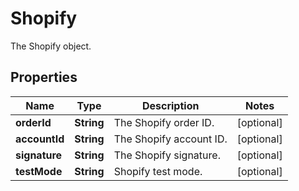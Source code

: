 

# Shopify

The Shopify object.

## Properties

| Name | Type | Description | Notes |
|------------ | ------------- | ------------- | -------------|
|**orderId** | **String** | The Shopify order ID. |  [optional] |
|**accountId** | **String** | The Shopify account ID. |  [optional] |
|**signature** | **String** | The Shopify signature. |  [optional] |
|**testMode** | **String** | Shopify test mode. |  [optional] |



